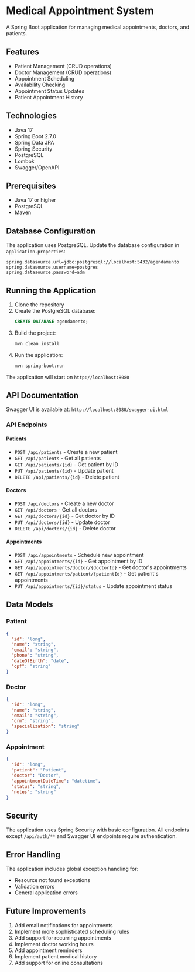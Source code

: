 # Medical Appointment System

A Spring Boot application for managing medical appointments, doctors, and patients.

## Features

- Patient Management (CRUD operations)
- Doctor Management (CRUD operations)
- Appointment Scheduling
- Availability Checking
- Appointment Status Updates
- Patient Appointment History

## Technologies

- Java 17
- Spring Boot 2.7.0
- Spring Data JPA
- Spring Security
- PostgreSQL
- Lombok
- Swagger/OpenAPI

## Prerequisites

- Java 17 or higher
- PostgreSQL
- Maven

## Database Configuration

The application uses PostgreSQL. Update the database configuration in `application.properties`:

```properties
spring.datasource.url=jdbc:postgresql://localhost:5432/agendamento
spring.datasource.username=postgres
spring.datasource.password=adm
```

## Running the Application

1. Clone the repository
2. Create the PostgreSQL database:
   ```sql
   CREATE DATABASE agendamento;
   ```
3. Build the project:
   ```bash
   mvn clean install
   ```
4. Run the application:
   ```bash
   mvn spring-boot:run
   ```

The application will start on `http://localhost:8080`

## API Documentation

Swagger UI is available at: `http://localhost:8080/swagger-ui.html`

### API Endpoints

#### Patients
- `POST /api/patients` - Create a new patient
- `GET /api/patients` - Get all patients
- `GET /api/patients/{id}` - Get patient by ID
- `PUT /api/patients/{id}` - Update patient
- `DELETE /api/patients/{id}` - Delete patient

#### Doctors
- `POST /api/doctors` - Create a new doctor
- `GET /api/doctors` - Get all doctors
- `GET /api/doctors/{id}` - Get doctor by ID
- `PUT /api/doctors/{id}` - Update doctor
- `DELETE /api/doctors/{id}` - Delete doctor

#### Appointments
- `POST /api/appointments` - Schedule new appointment
- `GET /api/appointments/{id}` - Get appointment by ID
- `GET /api/appointments/doctor/{doctorId}` - Get doctor's appointments
- `GET /api/appointments/patient/{patientId}` - Get patient's appointments
- `PUT /api/appointments/{id}/status` - Update appointment status

## Data Models

### Patient
```json
{
  "id": "long",
  "name": "string",
  "email": "string",
  "phone": "string",
  "dateOfBirth": "date",
  "cpf": "string"
}
```

### Doctor
```json
{
  "id": "long",
  "name": "string",
  "email": "string",
  "crm": "string",
  "specialization": "string"
}
```

### Appointment
```json
{
  "id": "long",
  "patient": "Patient",
  "doctor": "Doctor",
  "appointmentDateTime": "datetime",
  "status": "string",
  "notes": "string"
}
```

## Security

The application uses Spring Security with basic configuration. All endpoints except `/api/auth/**` and Swagger UI endpoints require authentication.

## Error Handling

The application includes global exception handling for:
- Resource not found exceptions
- Validation errors
- General application errors

## Future Improvements

1. Add email notifications for appointments
2. Implement more sophisticated scheduling rules
3. Add support for recurring appointments
4. Implement doctor working hours
5. Add appointment reminders
6. Implement patient medical history
7. Add support for online consultations